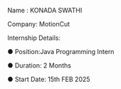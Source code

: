 Name : KONADA SWATHI 

Company: MotionCut

Internship Details:

● Position:Java Programming Intern

● Duration: 2 Months

● Start Date: 15th FEB 2025
